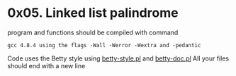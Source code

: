 # 0x05. Linked list palindrome


program and functions should be compiled with command
```
gcc 4.8.4 using the flags -Wall -Werror -Wextra and -pedantic
```
Code uses the Betty style using [betty-style.pl](https://github.com/holbertonschool/Betty/blob/master/betty-style.pl)  and [betty-doc.pl](https://github.com/holbertonschool/Betty/blob/master/betty-doc.pl)
All your files should end with a new line

